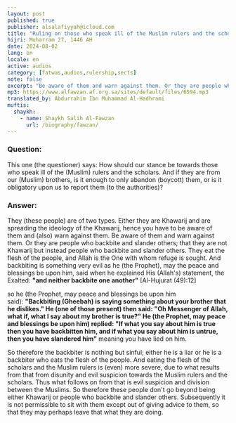```yaml
---
layout: post
published: true
publisher: alsalafiyyah@icloud.com
title: "Ruling on those who speak ill of the Muslim rulers and the scholars"
hijri: Muharram 27, 1446 AH
date: 2024-08-02
lang: en
locale: en
active: audios
category: [fatwas,audios,rulership,sects]
note: false
excerpt: "Be aware of them and warn against them. Or they are people who backbite and slander others; that they are not Khawarij but instead people who backbite and slander others."
mp3: https://www.alfawzan.af.org.sa/sites/default/files/6594.mp3
translated_by: Abdurrahim Ibn Muhammad Al-Hadhrami
muftis:
  shaykh: 
    - name: Shaykh Salih Al-Fawzan
      url: /biography/fawzan/
--- 
```


### Question: 
This one (the questioner) says: How should our stance be towards those who speak ill of the (Muslim) rulers and the scholars. And if they are from our (Muslim) brothers, is it enough to only abandon (boycott) them, or is it obligatory upon us to report them (to the authorities)?

### Answer: 
They (these people) are of two types. Either they are Khawarij and are spreading the ideology of the Khawarij, hence you have to be aware of them and (also) warn against them. Be aware of them and warn against them. Or they are people who backbite and slander others; that they are not Khawarij but instead people who backbite and slander others. They eat the flesh of the people, and Allah is the One with whom refuge is sought. And backbiting is something very evil as he (the Prophet), may the peace and blessings be upon him, said when he explained His (Allah's) statement, the Exalted: **"and neither backbite one another"** [Al-Hujurat (49):12]

so he (the Prophet, may peace and blessings be upon him said): **"Backbiting (Gheebah) is saying something about your brother that he dislikes." He (one of those present) then said: "Oh Messenger of Allah, what if, what I say about my brother is true?" He (the Prophet, may peace and blessings be upon him) replied: "If what you say about him is true then you have backbitten him, and if what you say about him is untrue, then you have slandered him"** meaning you have lied on him. 

So therefore the backbiter is nothing but sinful; either he is a liar or he is a backbiter who eats the flesh of the people. And eating the flesh of the scholars and the Muslim rulers is (even) more severe, due to what results from that from disunity and evil suspicion towards the Muslim rulers and the scholars. Thus what follows on from that is evil suspicion and division between the Muslims. So therefore these people don't go beyond being either Khawarij or people who backbite and slander others. Subsequently it is not permissible to sit with them except out of giving advice to them, so that they may perhaps leave that what they are doing.

